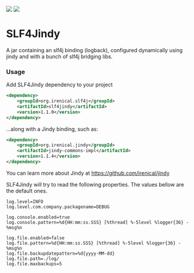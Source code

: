 [![][maven img]][maven]
[![][travis img]][travis]
# SLF4Jindy

A jar containing an slf4j binding (logback), configured dynamically using jindy and with a bunch of slf4j bridging libs.

### Usage
Add SLF4Jindy dependency to your project

```xml
<dependency>
    <groupId>org.irenical.slf4j</groupId>
    <artifactId>slf4jindy</artifactId>
    <version>1.1.0</version>
</dependency>
```

...along with a Jindy binding, such as:
```xml
<dependency>
    <groupId>org.irenical.jindy</groupId>
    <artifactId>jindy-commons-impl</artifactId>
    <version>1.1.4</version>
</dependency>
```

You can learn more about Jindy at https://github.com/irenical/jindy

SLF4Jindy will try to read the following properties. The values bellow are the default ones.
```properties
log.level=INFO
log.level.com.company.packagename=DEBUG

log.console.enabled=true
log.console.pattern=%d{HH:mm:ss.SSS} [%thread] %-5level %logger{36} - %msg%n

log.file.enabled=false
log.file.pattern=%d{HH:mm:ss.SSS} [%thread] %-5level %logger{36} - %msg%n
log.file.backupdatepattern=%d{yyyy-MM-dd}
log.file.path=./log/
log.file.maxbackups=5
```
[maven]:http://search.maven.org/#search|gav|1|g:"org.irenical.slf4j"%20AND%20a:"slf4jindy"
[maven img]:https://maven-badges.herokuapp.com/maven-central/org.irenical.slf4j/slf4jindy/badge.svg

[travis]:https://travis-ci.org/irenical/slf4jindy
[travis img]:https://travis-ci.org/irenical/slf4jindy.svg?branch=master
